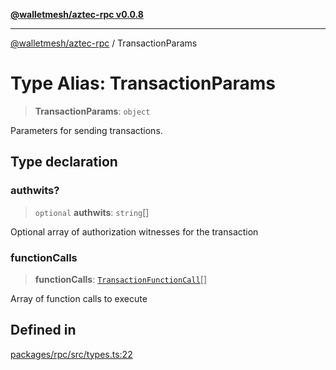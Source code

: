 [**@walletmesh/aztec-rpc v0.0.8**](../README.md)

***

[@walletmesh/aztec-rpc](../globals.md) / TransactionParams

# Type Alias: TransactionParams

> **TransactionParams**: `object`

Parameters for sending transactions.

## Type declaration

### authwits?

> `optional` **authwits**: `string`[]

Optional array of authorization witnesses for the transaction

### functionCalls

> **functionCalls**: [`TransactionFunctionCall`](TransactionFunctionCall.md)[]

Array of function calls to execute

## Defined in

[packages/rpc/src/types.ts:22](https://github.com/WalletMesh/aztec/blob/d8d2f2cdd3d6049cb75dc7c911ba6918ba4c3225/packages/rpc/src/types.ts#L22)
